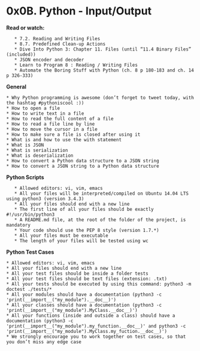 # **0x0B. Python - Input/Output**

**Read or watch:**

       * 7.2. Reading and Writing Files
       * 8.7. Predefined Clean-up Actions
       * Dive Into Python 3: Chapter 11. Files (until “11.4 Binary Files” (included))
       * JSON encoder and decoder
       * Learn to Program 8 : Reading / Writing Files
       * Automate the Boring Stuff with Python (ch. 8 p 180-183 and ch. 14 p 326-333)


**General**

	* Why Python programming is awesome (don’t forget to tweet today, with the hashtag #pythoniscool :))
	* How to open a file
	* How to write text in a file
	* How to read the full content of a file
	* How to read a file line by line
	* How to move the cursor in a file
	* How to make sure a file is closed after using it
	* What is and how to use the with statement
	* What is JSON
	* What is serialization
	* What is deserialization
	* How to convert a Python data structure to a JSON string
	* How to convert a JSON string to a Python data structure

**Python Scripts**

       * Allowed editors: vi, vim, emacs
       * All your files will be interpreted/compiled on Ubuntu 14.04 LTS using python3 (version 3.4.3)
       * All your files should end with a new line
       * The first line of all your files should be exactly #!/usr/bin/python3
       * A README.md file, at the root of the folder of the project, is mandatory
       * Your code should use the PEP 8 style (version 1.7.*)
       * All your files must be executable
       * The length of your files will be tested using wc

**Python Test Cases**

    * Allowed editors: vi, vim, emacs
    * All your files should end with a new line
    * All your test files should be inside a folder tests
    * All your test files should be text files (extension: .txt)
    * All your tests should be executed by using this command: python3 -m doctest ./tests/*
    * All your modules should have a documentation (python3 -c 'print(__import__("my_module").__doc__)')
    * All your classes should have a documentation (python3 -c 'print(__import__("my_module").MyClass.__doc__)')
    * All your functions (inside and outside a class) should have a documentation (python3 -c 'print(__import__("my_module").my_function.__doc__)' and python3 -c 'print(__import__("my_module").MyClass.my_fuction.__doc__)')
    * We strongly encourage you to work together on test cases, so that you don’t miss any edge case
